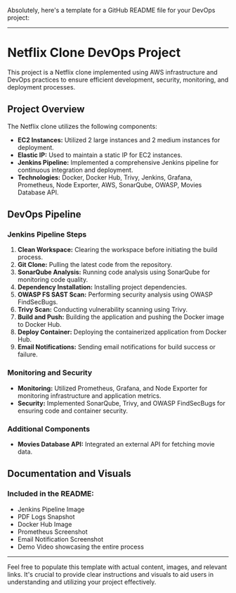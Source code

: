 Absolutely, here's a template for a GitHub README file for your DevOps project:

---

# Netflix Clone DevOps Project

This project is a Netflix clone implemented using AWS infrastructure and DevOps practices to ensure efficient development, security, monitoring, and deployment processes.

## Project Overview

The Netflix clone utilizes the following components:
- **EC2 Instances:** Utilized 2 large instances and 2 medium instances for deployment.
- **Elastic IP:** Used to maintain a static IP for EC2 instances.
- **Jenkins Pipeline:** Implemented a comprehensive Jenkins pipeline for continuous integration and deployment.
- **Technologies:** Docker, Docker Hub, Trivy, Jenkins, Grafana, Prometheus, Node Exporter, AWS, SonarQube, OWASP, Movies Database API.

## DevOps Pipeline

### Jenkins Pipeline Steps
1. **Clean Workspace:** Clearing the workspace before initiating the build process.
2. **Git Clone:** Pulling the latest code from the repository.
3. **SonarQube Analysis:** Running code analysis using SonarQube for monitoring code quality.
4. **Dependency Installation:** Installing project dependencies.
5. **OWASP FS SAST Scan:** Performing security analysis using OWASP FindSecBugs.
6. **Trivy Scan:** Conducting vulnerability scanning using Trivy.
7. **Build and Push:** Building the application and pushing the Docker image to Docker Hub.
8. **Deploy Container:** Deploying the containerized application from Docker Hub.
9. **Email Notifications:** Sending email notifications for build success or failure.

### Monitoring and Security
- **Monitoring:** Utilized Prometheus, Grafana, and Node Exporter for monitoring infrastructure and application metrics.
- **Security:** Implemented SonarQube, Trivy, and OWASP FindSecBugs for ensuring code and container security.

### Additional Components
- **Movies Database API:** Integrated an external API for fetching movie data.

## Documentation and Visuals

### Included in the README:
- Jenkins Pipeline Image
- PDF Logs Snapshot
- Docker Hub Image
- Prometheus Screenshot
- Email Notification Screenshot
- Demo Video showcasing the entire process

---

Feel free to populate this template with actual content, images, and relevant links. It's crucial to provide clear instructions and visuals to aid users in understanding and utilizing your project effectively.
